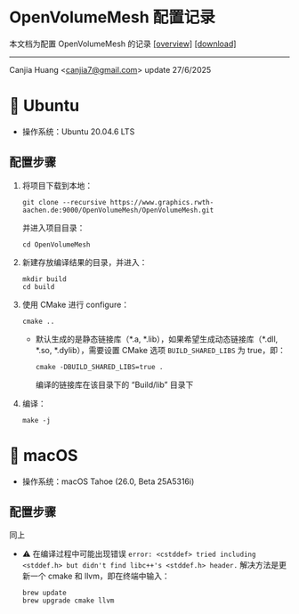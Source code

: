 # OpenVolumeMesh 配置记录

本文档为配置 OpenVolumeMesh 的记录 [[overview]](https://www.graphics.rwth-aachen.de/software/openvolumemesh/) [[download]](https://www.graphics.rwth-aachen.de/software/openvolumemesh/download/)

---

Canjia Huang <<canjia7@gmail.com>> update 27/6/2025

# :penguin: Ubuntu

- 操作系统：Ubuntu 20.04.6 LTS

## 配置步骤

1. 将项目下载到本地：
    ```
    git clone --recursive https://www.graphics.rwth-aachen.de:9000/OpenVolumeMesh/OpenVolumeMesh.git
    ```

    并进入项目目录：
    ```
    cd OpenVolumeMesh
    ```

2. 新建存放编译结果的目录，并进入：
   
   ```
   mkdir build
   cd build
   ```

3. 使用 CMake 进行 configure：
    ```
    cmake ..
    ```

    - 默认生成的是静态链接库（\*.a, \*.lib），如果希望生成动态链接库（\*.dll, \*.so, \*.dylib），需要设置 CMake 选项 `BUILD_SHARED_LIBS` 为 true，即：

        ```
        cmake -DBUILD_SHARED_LIBS=true .
        ```

        编译的链接库在该目录下的 “Build/lib” 目录下

4. 编译：
    ```
    make -j
    ```

# :apple: macOS

- 操作系统：macOS Tahoe (26.0, Beta 25A5316i)

## 配置步骤

同上

- :warning: 在编译过程中可能出现错误 `error: <cstddef> tried including <stddef.h> but didn't find libc++'s <stddef.h> header.`
    解决方法是更新一个 cmake 和 llvm，即在终端中输入：
    
    ```
    brew update
    brew upgrade cmake llvm
    ```